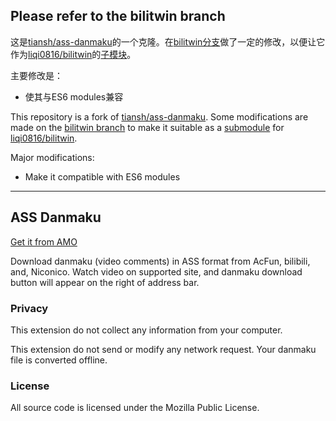 ## Please refer to the bilitwin branch

这是[tiansh/ass-danmaku](https://github.com/tiansh/ass-danmaku)的一个克隆。在[bilitwin分支](https://github.com/liqi0816/ass-danmaku/tree/bilitwin)做了一定的修改，以便让它作为[liqi0816/bilitwin](https://github.com/liqi0816/bilitwin)的[子模块](https://git-scm.com/book/zh/v2/Git-%E5%B7%A5%E5%85%B7-%E5%AD%90%E6%A8%A1%E5%9D%97)。

主要修改是：
* 使其与ES6 modules兼容

This repository is a fork of [tiansh/ass-danmaku](https://github.com/tiansh/ass-danmaku). Some modifications are made on the [bilitwin branch](https://github.com/liqi0816/ass-danmaku/tree/bilitwin) to make it suitable as a [submodule](https://git-scm.com/book/en/v2/Git-Tools-Submodules) for [liqi0816/bilitwin](https://github.com/liqi0816/bilitwin).

Major modifications:
* Make it compatible with ES6 modules

------

## ASS Danmaku

[Get it from AMO](https://addons.mozilla.org/en-US/firefox/addon/ass-danmaku/)

Download danmaku (video comments) in ASS format from AcFun, bilibili, and, Niconico. Watch video on supported site, and danmaku download button will appear on the right of address bar.

### Privacy

This extension do not collect any information from your computer.

This extension do not send or modify any network request. Your danmaku file is converted offline.

### License

All source code is licensed under the Mozilla Public License.
